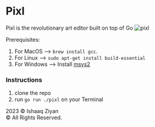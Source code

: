 # Pixl
Pixl is the revolutionary art editor built on top of Go
![pixl](https://github.com/ishaaqziyan/Pixl/assets/98882071/90fab504-965b-4dae-bb82-cb8dd70b5e53)


Prerequisites:
<br>
1. For MacOS --> `brew install gcc`.
2. For Linux -->
`sudo apt-get install build-essential`
3. For Windows -->
Install [msys2](https://www.msys2.org/)<br>

### Instructions ###
1. clone the repo
2. run  `go run ./pixl` on your Terminal

2023 © Ishaaq Ziyan
<br>
© All Rights Reserved. 
